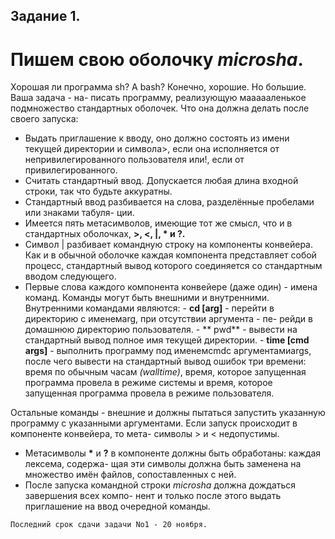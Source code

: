 
## Задание 1.
# Пишем свою оболочку *microsha*.

Хорошая ли программа sh? А bash? Конечно, хорошие. Но большие. Ваша задача - на-
писать программу, реализующую маааааленькое подмножество стандартных оболочек. Что
она должна делать после своего запуска:

- Выдать приглашение к вводу, оно должно состоять из имени текущей директории и
    символа>, если она исполняется от непривилегированного пользователя или!, если от
    привилегированного.
- Считать стандартный ввод. Допускается любая длина входной строки, так что будьте
    аккуратны.
- Стандартный ввод разбивается на слова, разделённые пробелами или знаками табуля-
    ции.
- Имеется пять метасимволов, имеющие тот же смысл, что и в стандартных оболочках,
     **\>, <, |, *  и  ?.**
- Символ | разбивает командную строку на компоненты конвейера. Как и в обычной
    оболочке каждая компонента представляет собой процесс, стандартный вывод которого
    соединяется со стандартным вводом следующего.
- Первые слова каждого компонента конвейере (даже один) - имена команд. Команды
    могут быть внешними и внутренними. Внутренними командами являются:
       - **cd [arg]** - перейти в директорию с именемarg, при отсутствии аргумента - пе-
          рейди в домашнюю директорию пользователя.
       - ** pwd** - вывести на стандартный вывод полное имя текущей директории.
       - **time [cmd args]** - выполнить программу под именемcmdс аргументамиargs,
          после чего вывести на стандартный вывод ошибок три времени: время по обычным
          часам *(walltime)*, время, которое запущенная программа провела в режиме системы
          и время, которое запущенная программа провела в режиме пользователя.

Остальные команды - внешние и должны пытаться запустить указанную программу
с указанными аргументами. Если запуск происходит в компоненте конвейера, то мета-
символы > и < недопустимы.

- Метасимволы __*__  и **?** в компоненте должны быть обработаны: каждая лексема, содержа-
    щая эти символы должна быть заменена на множество имён файлов, сопоставленных с
    ней.
- После запуска командной строки *microsha* должна дождаться завершения всех компо-
    нент и только после этого выдать приглашение на ввод очередной команды.

```
Последний срок сдачи задачи No1 - 20 ноября.
```
 
